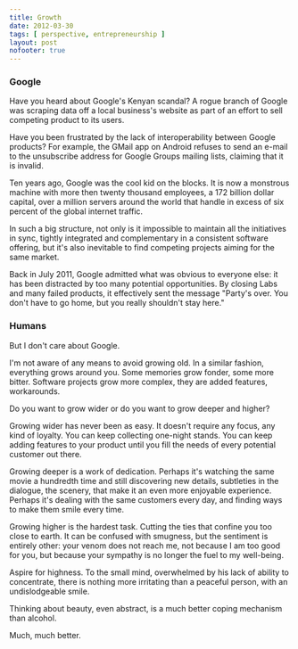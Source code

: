 ```yaml
---
title: Growth
date: 2012-03-30
tags: [ perspective, entrepreneurship ]
layout: post
nofooter: true
---
```


### Google

Have you heard about Google's Kenyan scandal? A rogue branch of Google was scraping
data off a local business's website as part of an effort to sell competing product to
its users.

Have you been frustrated by the lack of interoperability between Google products? For
example, the GMail app on Android refuses to send an e-mail to the unsubscribe address
for Google Groups mailing lists, claiming that it is invalid.

Ten years ago, Google was the cool kid on the blocks. It is now a monstrous machine
with more then twenty thousand employees, a 172 billion dollar capital, over a million
servers around the world that handle in excess of six percent of the global internet traffic.

In such a big structure, not only is it impossible to maintain all the initiatives in
sync, tightly integrated and complementary in a consistent software offering, but it's
also inevitable to find competing projects aiming for the same market.

Back in July 2011, Google admitted what was obvious to everyone else: it has been
distracted by too many potential opportunities. By closing Labs and many failed products,
it effectively sent the message "Party's over. You don't have to go home, but you
really shouldn't stay here."

### Humans

But I don't care about Google.

I'm not aware of any means to avoid growing old. In a similar fashion, everything
grows around you. Some memories grow fonder, some more bitter. Software projects
grow more complex, they are added features, workarounds.

Do you want to grow wider or do you want to grow deeper and higher?

Growing wider has never been as easy. It doesn't require any focus, any kind of loyalty.
You can keep collecting one-night stands. You can keep adding features to your product
until you fill the needs of every potential customer out there.

Growing deeper is a work of dedication. Perhaps it's watching the same movie a hundredth
time and still discovering new details, subtleties in the dialogue, the scenery, that
make it an even more enjoyable experience. Perhaps it's dealing with the same customers
every day, and finding ways to make them smile every time.

Growing higher is the hardest task. Cutting the ties that confine you too close to earth.
It can be confused with smugness, but the sentiment is entirely other: your venom
does not reach me, not because I am too good for you, but because your sympathy is no
longer the fuel to my well-being.

Aspire for highness. To the small mind, overwhelmed by his lack of ability to concentrate,
there is nothing more irritating than a peaceful person, with an undislodgeable smile.

Thinking about beauty, even abstract, is a much better coping mechanism than alcohol.

Much, much better.

